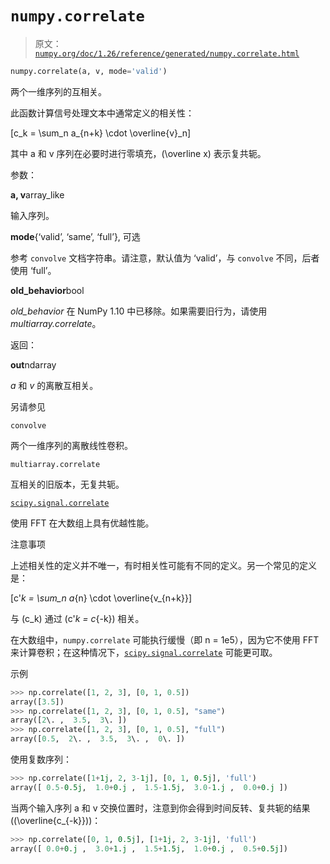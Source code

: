 # `numpy.correlate`

> 原文：[`numpy.org/doc/1.26/reference/generated/numpy.correlate.html`](https://numpy.org/doc/1.26/reference/generated/numpy.correlate.html)

```py
numpy.correlate(a, v, mode='valid')
```

两个一维序列的互相关。

此函数计算信号处理文本中通常定义的相关性：

\[c_k = \sum_n a_{n+k} \cdot \overline{v}_n\]

其中 a 和 v 序列在必要时进行零填充，\(\overline x\) 表示复共轭。

参数：

**a, v**array_like

输入序列。

**mode**{‘valid’, ‘same’, ‘full’}, 可选

参考 `convolve` 文档字符串。请注意，默认值为 ‘valid’，与 `convolve` 不同，后者使用 ‘full’。

**old_behavior**bool

*old_behavior* 在 NumPy 1.10 中已移除。如果需要旧行为，请使用 *multiarray.correlate*。

返回：

**out**ndarray

*a* 和 *v* 的离散互相关。

另请参见

`convolve`

两个一维序列的离散线性卷积。

`multiarray.correlate`

互相关的旧版本，无复共轭。

[`scipy.signal.correlate`](https://docs.scipy.org/doc/scipy/reference/generated/scipy.signal.correlate.html#scipy.signal.correlate "(在 SciPy v1.11.2)")

使用 FFT 在大数组上具有优越性能。

注意事项

上述相关性的定义并不唯一，有时相关性可能有不同的定义。另一个常见的定义是：

\[c'_k = \sum_n a_{n} \cdot \overline{v_{n+k}}\]

与 \(c_k\) 通过 \(c'_k = c_{-k}\) 相关。

在大数组中，`numpy.correlate` 可能执行缓慢（即 n = 1e5），因为它不使用 FFT 来计算卷积；在这种情况下，[`scipy.signal.correlate`](https://docs.scipy.org/doc/scipy/reference/generated/scipy.signal.correlate.html#scipy.signal.correlate "(在 SciPy v1.11.2)") 可能更可取。

示例

```py
>>> np.correlate([1, 2, 3], [0, 1, 0.5])
array([3.5])
>>> np.correlate([1, 2, 3], [0, 1, 0.5], "same")
array([2\. ,  3.5,  3\. ])
>>> np.correlate([1, 2, 3], [0, 1, 0.5], "full")
array([0.5,  2\. ,  3.5,  3\. ,  0\. ]) 
```

使用复数序列：

```py
>>> np.correlate([1+1j, 2, 3-1j], [0, 1, 0.5j], 'full')
array([ 0.5-0.5j,  1.0+0.j ,  1.5-1.5j,  3.0-1.j ,  0.0+0.j ]) 
```

当两个输入序列 a 和 v 交换位置时，注意到你会得到时间反转、复共轭的结果 (\(\overline{c_{-k}}\))：

```py
>>> np.correlate([0, 1, 0.5j], [1+1j, 2, 3-1j], 'full')
array([ 0.0+0.j ,  3.0+1.j ,  1.5+1.5j,  1.0+0.j ,  0.5+0.5j]) 
```
